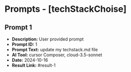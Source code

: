 # Prompts - [techStackChoise]

## Prompt 1
* **Description:** User provided prompt
* **Prompt ID:** 1
* **Prompt Text:** update my techstack.md file
* **AI Tool:** cursor Composer, cloud-3.5-sonnet
* **Date:** 2024-10-16
* **Result Link:** #result-1

